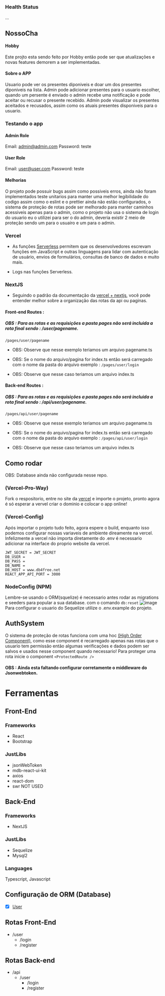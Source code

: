 ### Health Status
...
## NossoCha
#### Hobby
Este projto esta sendo feito por Hobby então pode ser que atualizações e novas features demorem a ser implementadas.

#### Sobre o APP
Usuario pode ver os presentes diponiveis e doar um dos presentes diponiveis na lista.
Admin pode adicionar presentes para o usuario escolher, quando um persente é enviado o admin recebe uma notificação e pode aceitar ou recusar o presente recebido.
Admin pode visualizar os presentes aceitados e recusados, assim como os atuais presentes disponiveis para o usuario.

### Testando o app
#### Admin Role
Email: admin@admin.com
Password: teste
#### User Role
Email: user@user.com
Password: teste

#### Melhorias
O projeto pode possuir bugs assim como possiveis erros, ainda não foram implementados teste unitarios para manter uma melhor legibilidade do codigo assim como o eslint e o prettier ainda não estão configurados, o sistema de proteção de rotas pode ser melhorado para manter caminhos acessiveis apenas para o admin, como o projeto não usa o sistema de login do usuario eu o utilizei para ser o do admin, deveria existir 2 meio de proteção sendo um para o usuairo e um para o admin.


### Vercel
- As funções [Serverless](https://vercel.com/docs/concepts/functions/serverless-functions) permitem que os desenvolvedores escrevam funções em JavaScript e outras linguagens para lidar com autenticação de usuário, envios de formulários, consultas de banco de dados  e muito mais.

- Logs nas funções Serverless.

### NextJS
- Seguindo o padrão da documentação da [vercel + nextjs](https://vercel.com/docs/frameworks/nextjs), você pode entender melhor sobre a organização das rotas da api ou paginas.

#### Front-end Routes :
##### OBS : Para as rotas e as requisições a pasta pages não será incluida a rota final sendo : /user/pagename.

`/pages/user/pagename`
- OBS: Observe que nesse exemplo teriamos um arquivo pagename.ts

- OBS: Se o nome do arquivo/pagina for index.ts então será carregado com o nome da pasta do arquivo exemplo :
`/pages/user/login`
- OBS: Observe que nesse caso teriamos um arquivo index.ts

#### Back-end Routes :
##### OBS : Para as rotas e as requisições a pasta pages não será incluida a rota final sendo : /api/user/pagename.

`/pages/api/user/pagename`
- OBS: Observe que nesse exemplo teriamos um arquivo pagename.ts

- OBS: Se o nome do arquivo/pagina for index.ts então será carregado com o nome da pasta do arquivo exemplo :
`/pages/api/user/login`
- OBS: Observe que nesse caso teriamos um arquivo index.ts

## Como rodar
OBS: Database ainda não configurada nesse repo.
### (Vercel-Pro-Way)
Fork o respositorio, entre no site da [vercel](https://vercel.com/) e importe o projeto, pronto agora é só esperar a vervel criar o dominio e colocar o app online!
### (Vercel-Config)
Após importar o projeto tudo feito, agora espere o build, enquanto isso podemos configurar nossas variaveis de ambiente direamente na vercel.
Infelizmente a vercel não importa diretamente do .env é necessario adicionar na interface do proprio website da vercel.
```
JWT_SECRET = JWT_SECRET
DB_USER = 
DB_PASS = 
DB_NAME =
DB_HOST = www.db4free.net
REACT_APP_API_PORT = 3000
```
### NodeConfig (NPM)
Lembre-se usando o ORM(squelize) é necessario antes rodar as migrations e seeders para popular a sua database.
com o comando `db:reset`
![image](https://github.com/Underewarrr/template-vercel-serverless-fullstack/assets/74227915/b6435c71-2932-4146-ab7a-4a0ebb2a3126)
Para configurar o usuario do Sequelize utilize o .env.example do projeto.


## AuthSystem
O sistema de proteção de rotas funciona com uma hoc [(High Order Component)](https://github.com/Underewarrr/template-vercel-serverless-fullstack/blob/master/pages/hoc/withAuth.tsx), como esse component é recarregado apenas nas rotas que o usuario tem permissão então algumas verificações e dados podem ser salvos e usados nesse component quando necessario!
Para proteger uma rota inicie o component `<ProtectedRoute />`

#### OBS : Ainda esta faltando configurar corretamente o middleware do Jsonwebtoken.

#### 

# Ferramentas
## Front-End
### Frameworks
- React 
- Bootstrap
### JustLibs
- jsonWebToken
- mdb-react-ui-kit
- axios
- react-dom
- swr NOT USED
## Back-End
### Frameworks
- NextJS

### JustLibs
- Sequelize
- Mysql2
### Languages
Typescript, Javascript

## Configuração de ORM (Database)
 - [x] [User](https://github.com/Underewarrr/template-vercel-serverless-fullstack/blob/master/database/models/User.ts)
## Rotas Front-End
- /user
  - /login
  - /register

## Rotas Back-end
- /api
  - /user
    - /login
    - /register

